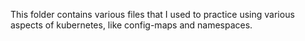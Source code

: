 This folder contains various files that I used to practice using various aspects of kubernetes, like config-maps and namespaces.